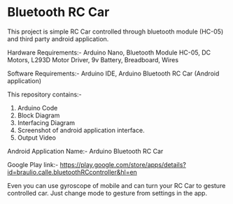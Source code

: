 # Bluetooth RC Car

This project is simple RC Car controlled through bluetooth module (HC-05) and third party android application.

Hardware Requirements:- Arduino Nano, Bluetooth Module HC-05, DC Motors, L293D Motor Driver, 9v Battery, Breadboard, Wires

Software Requirements:- Arduino IDE, Arduino Bluetooth RC Car (Android application)

This repository contains:-
1. Arduino Code
2. Block Diagram
3. Interfacing Diagram 
4. Screenshot of android application interface.
5. Output Video

Android Application Name:- Arduino Bluetooth RC Car

Google Play link:- https://play.google.com/store/apps/details?id=braulio.calle.bluetoothRCcontroller&hl=en

Even you can use gyroscope of mobile and can turn your RC Car to gesture controlled car. 
Just change mode to gesture from settings in the app.
